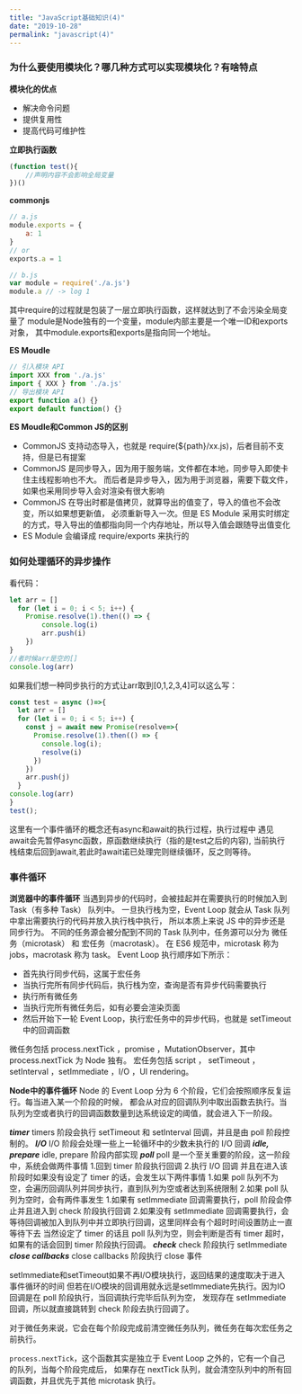 ```yaml
---
title: "JavaScript基础知识(4)"
date: "2019-10-28"
permalink: "javascript(4)"
---
```


### 为什么要使用模块化？哪几种方式可以实现模块化？有啥特点

**模块化的优点**
* 解决命令问题
* 提供复用性
* 提高代码可维护性

**立即执行函数**
```javascript
(function test(){
    //声明内容不会影响全局变量
})()
```
**commonjs**
```javascript
// a.js
module.exports = {
    a: 1
}
// or 
exports.a = 1

// b.js
var module = require('./a.js')
module.a // -> log 1
```
其中require的过程就是包装了一层立即执行函数，这样就达到了不会污染全局变量了
module是Node独有的一个变量，module内部主要是一个唯一ID和exports对象，
其中module.exports和exports是指向同一个地址。

**ES Moudle**
```javascript
// 引入模块 API
import XXX from './a.js'
import { XXX } from './a.js'
// 导出模块 API
export function a() {}
export default function() {}
```
**ES Moudle和Common JS的区别**
* CommonJS 支持动态导入，也就是 require(${path}/xx.js)，后者目前不支持，但是已有提案
* CommonJS 是同步导入，因为用于服务端，文件都在本地，同步导入即使卡住主线程影响也不大。
而后者是异步导入，因为用于浏览器，需要下载文件，如果也采用同步导入会对渲染有很大影响
* CommonJS 在导出时都是值拷贝，就算导出的值变了，导入的值也不会改变，所以如果想更新值，
必须重新导入一次。但是 ES Module 采用实时绑定的方式，导入导出的值都指向同一个内存地址，所以导入值会跟随导出值变化
* ES Module 会编译成 require/exports 来执行的

### 如何处理循环的异步操作

看代码：
```javascript
let arr = []
  for (let i = 0; i < 5; i++) {
    Promise.resolve(1).then(() => {
        console.log(i)
        arr.push(i)
    })
}
//者时候arr是空的[]
console.log(arr)
```
如果我们想一种同步执行的方式让arr取到[0,1,2,3,4]可以这么写：
```javascript
const test = async ()=>{
  let arr = []
  for (let i = 0; i < 5; i++) {
    const j = await new Promise(resolve=>{
      Promise.resolve(1).then(() => {
        console.log(i);
        resolve(i)
      })
    })
    arr.push(j)
  }
console.log(arr)
}
test();
```
这里有一个事件循环的概念还有async和await的执行过程，执行过程中
遇见await会先暂停async函数，原函数继续执行（指的是test之后的内容),
当前执行栈结束后回到await,若此时await诺已处理完则继续循环，反之则等待。

### 事件循环

**浏览器中的事件循环**
当遇到异步的代码时，会被挂起并在需要执行的时候加入到 Task（有多种 Task） 队列中。
一旦执行栈为空，Event Loop 就会从 Task 队列中拿出需要执行的代码并放入执行栈中执行，
所以本质上来说 JS 中的异步还是同步行为。
不同的任务源会被分配到不同的 Task 队列中，任务源可以分为 微任务（microtask） 和 宏任务（macrotask）。
在 ES6 规范中，microtask 称为 jobs，macrotask 称为 task。
 Event Loop 执行顺序如下所示：
* 首先执行同步代码，这属于宏任务
* 当执行完所有同步代码后，执行栈为空，查询是否有异步代码需要执行
* 执行所有微任务
* 当执行完所有微任务后，如有必要会渲染页面
* 然后开始下一轮 Event Loop，执行宏任务中的异步代码，也就是 setTimeout 中的回调函数

微任务包括 process.nextTick ，promise ，MutationObserver，其中 process.nextTick 为 Node 独有。
宏任务包括 script ， setTimeout ，setInterval ，setImmediate ，I/O ，UI rendering。

**Node中的事件循环**
Node 的 Event Loop 分为 6 个阶段，它们会按照顺序反复运行。每当进入某一个阶段的时候，
都会从对应的回调队列中取出函数去执行。当队列为空或者执行的回调函数数量到达系统设定的阈值，就会进入下一阶段。

***timer***
timers 阶段会执行 setTimeout 和 setInterval 回调，并且是由 poll 阶段控制的。
***I/O***
I/O 阶段会处理一些上一轮循环中的少数未执行的 I/O 回调
***idle, prepare***
idle, prepare 阶段内部实现
***poll***
poll 是一个至关重要的阶段，这一阶段中，系统会做两件事情
1.回到 timer 阶段执行回调
2.执行 I/O 回调
并且在进入该阶段时如果没有设定了 timer 的话，会发生以下两件事情
1.如果 poll 队列不为空，会遍历回调队列并同步执行，直到队列为空或者达到系统限制
2.如果 poll 队列为空时，会有两件事发生
 1.如果有 setImmediate 回调需要执行，poll 阶段会停止并且进入到 check 阶段执行回调
 2.如果没有 setImmediate 回调需要执行，会等待回调被加入到队列中并立即执行回调，这里同样会有个超时时间设置防止一直等待下去
当然设定了 timer 的话且 poll 队列为空，则会判断是否有 timer 超时，如果有的话会回到 timer 阶段执行回调。
***check***
check 阶段执行 setImmediate
***close callbacks***
close callbacks 阶段执行 close 事件

setImmediate和setTimeout如果不再I/O模块执行，返回结果的速度取决于进入事件循环的时间
但若在I/O模块的回调用就永远是setImmediate先执行。因为IO 回调是在 poll 阶段执行，当回调执行完毕后队列为空，
发现存在 setImmediate 回调，所以就直接跳转到 check 阶段去执行回调了。

对于微任务来说，它会在每个阶段完成前清空微任务队列，微任务在每次宏任务之前执行。

`process.nextTick`，这个函数其实是独立于 Event Loop 之外的，它有一个自己的队列，当每个阶段完成后，
如果存在 nextTick 队列，就会清空队列中的所有回调函数，并且优先于其他 microtask 执行。
